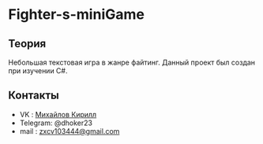 # Fighter-s-miniGame

## Теория
Небольшая текстовая игра в жанре файтинг. Данный проект был создан при изучении С#.
## Контакты
- VK : [Михайлов Кирилл](https://vk.com/kirill.mixailov)
- Telegram: @dhoker23
- mail : zxcv103444@gmail.com
